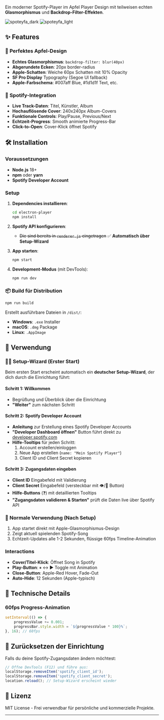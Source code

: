 Ein moderner Spotify-Player im Apfel Player Design mit teilweisen echten **Glasmorphismus** und **Backdrop-Filter-Effekten**.

![spoteyfa_dark](https://github.com/user-attachments/assets/27be7b40-1d0b-4ce4-bc86-249b29479b66)
![spoteyfa_light](https://github.com/user-attachments/assets/ecdd5442-6575-4104-aab6-fb4d3d8171e3)

## ✨ Features

### 🎨 **Perfektes Apfel-Design**
- **Echtes Glasmorphismus**: `backdrop-filter: blur(40px)`
- **Abgerundete Ecken**: 20px border-radius
- **Apple-Schatten**: Weiche 60px Schatten mit 10% Opacity
- **SF Pro Display** Typography (Segoe UI fallback)
- **Apple-Farbschema**: #007aff Blue, #1d1d1f Text, etc.

### 🎵 **Spotify-Integration**
- **Live Track-Daten**: Titel, Künstler, Album
- **Hochauflösende Cover**: 240x240px Album-Covers
- **Funktionale Controls**: Play/Pause, Previous/Next
- **Echtzeit-Progress**: Smooth animierte Progress-Bar
- **Click-to-Open**: Cover-Klick öffnet Spotify

## 🛠️ Installation
### Voraussetzungen
- **Node.js** 18+ 
- **npm** oder **yarn**
- **Spotify Developer Account**

### Setup

1. **Dependencies installieren**:
   ```bash
   cd electron-player
   npm install
   ```

2. **Spotify API konfigurieren**:
   - ~~Die sind bereits in `renderer.js` eingetragen~~ ✅ **Automatisch über Setup-Wizard**

3. **App starten**:
   ```bash
   npm start
   ```

4. **Development-Modus** (mit DevTools):
   ```bash
   npm run dev
   ```

### 📦 Build für Distribution

```bash
npm run build
```

Erstellt ausführbare Dateien in `/dist/`:
- **Windows**: `.exe` Installer
- **macOS**: `.dmg` Package  
- **Linux**: `.AppImage`

## 🎯 Verwendung

### **🧙‍♂️ Setup-Wizard (Erster Start)**

Beim ersten Start erscheint automatisch ein **deutscher Setup-Wizard**, der dich durch die Einrichtung führt:

#### **Schritt 1: Willkommen**
- Begrüßung und Überblick über die Einrichtung
- **"Weiter"** zum nächsten Schritt

#### **Schritt 2: Spotify Developer Account**
- **Anleitung** zur Erstellung eines Spotify Developer Accounts
- **"Developer Dashboard öffnen"** Button führt direkt zu [developer.spotify.com](https://developer.spotify.com/dashboard)
- **Hilfe-Tooltips** für jeden Schritt:
  1. Account erstellen/einloggen
  2. Neue App erstellen (`name: "Mein Spotify Player"`)
  3. Client ID und Client Secret kopieren

#### **Schritt 3: Zugangsdaten eingeben**
- **Client ID** Eingabefeld mit Validierung
- **Client Secret** Eingabefeld (versteckbar mit 👁/🙈 Button)
- **Hilfe-Buttons** (❓) mit detaillierten Tooltips
- **"Zugangsdaten validieren & Starten"** prüft die Daten live über Spotify API

### **🎵 Normale Verwendung (Nach Setup)**
1. App startet direkt mit Apple-Glasmorphismus-Design
2. Zeigt aktuell spielenden Spotify-Song
3. Echtzeit-Updates alle 1-2 Sekunden, flüssige 60fps Timeline-Animation

### **Interactions**
- **Cover/Titel-Klick**: Öffnet Song in Spotify
- **Play-Button**: ⏸ ↔ ▶ Toggle mit Animation
- **Close-Button**: Apple-Red Hover, Fade-Out
- **Auto-Hide**: 12 Sekunden (Apple-typisch)

## 🔧 Technische Details
### **60fps Progress-Animation**
```javascript
setInterval(() => {
    progressValue += 0.001;
    progressBar.style.width = `${progressValue * 100}%`;
}, 16); // 60fps
```
## 🔧 Zurücksetzen der Einrichtung
Falls du deine Spotify-Zugangsdaten ändern möchtest:

```javascript
// Öffne DevTools (F12) und führe aus:
localStorage.removeItem('spotify_client_id');
localStorage.removeItem('spotify_client_secret');
location.reload(); // Setup-Wizard erscheint wieder
```

## 📄 Lizenz

MIT License - Frei verwendbar für persönliche und kommerzielle Projekte.

---
